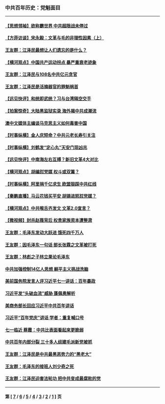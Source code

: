 ### 中共百年历史：党魁面目
---
#### [【思想领袖】欲称霸世界 中共超限战未停过](../../pages/nf1176107/n13745142.md?11060430) 
#### [【方菲访谈】宋永毅：文革与毛的非理性因素（上）](../../pages/nf1176107/n13469956.md?11060430) 
#### [王友群：江泽民最想让人们遗忘的是什么？](../../pages/nf1176107/n13408949.md?11060430) 
#### [【横河观点】中国共产运动拐点 暴严重衰老迹象](../../pages/nf1176107/n13388333.md?11060430) 
#### [王友群：江泽民与108名中共亿元贪官](../../pages/nf1176107/n13352358.md?11060430) 
#### [王友群：江泽民是活摘器官的罪魁祸首](../../pages/nf1176107/n13336903.md?11060430) 
#### [【远见快评】和统即武统？习与台湾隔空交手](../../pages/nf1176107/n13297739.md?11060430) 
#### [【拍案惊奇】大陆黑监狱实录 海外揭中共成潮流](../../pages/nf1176107/n13288853.md?11060430) 
#### [澳中文媒体主编谈马克思主义如何毒害中国](../../pages/nf1176107/n13257387.md?11060430) 
#### [【时事纵横】金人庆短命？中共元老长寿引关注](../../pages/nf1176107/n13217934.md?11060430) 
#### [【时事纵横】刘鹤发“定心丸”天安门现凶兆](../../pages/nf1176107/n13215416.md?11060430) 
#### [【远见快评】中南海左右互搏？新旧文革4大对比](../../pages/nf1176107/n13214745.md?11060430) 
#### [【横河观点】胡编怼党媒 权斗或双簧？](../../pages/nf1176107/n13210864.md?11060430) 
#### [【时事纵横】阿里捐千亿求生 欧盟狠踩中共红线](../../pages/nf1176107/n13206431.md?11060430) 
#### [【秦鹏直播】马云花钱买平安 胡锡进怒怼党媒？](../../pages/nf1176107/n13206392.md?11060430) 
#### [【横河观点】中共喉舌齐发文 文革2.0宣言？](../../pages/nf1176107/n13201248.md?11060430) 
#### [【微视频】封杀赵薇背后 权贵家族资本遭整肃](../../pages/nf1176107/n13197798.md?11060430) 
#### [王友群：毛泽东发动大跃进 饿死四千万人](../../pages/nf1176107/n13177158.md?11060430) 
#### [王友群：因毛泽东一句话 部长张霖之文革被打死](../../pages/nf1176107/n13161711.md?11060430) 
#### [王友群：林彪之子林立果论毛泽东](../../pages/nf1176107/n13128622.md?11060430) 
#### [中共加强控制14亿人思想 躺平主义挑战洗脑](../../pages/nf1176107/n13094299.md?11060430) 
#### [美前国务院发言人评习近平七一讲话：百年暴政](../../pages/nf1176107/n13066986.md?11060430) 
#### [习近平发“头破血流”威胁 蓬佩奥解析](../../pages/nf1176107/n13063604.md?11060430) 
#### [美商务部长回应习近平中共百年讲话](../../pages/nf1176107/n13062903.md?11060430) 
#### [习近平“百年党庆”讲话 学者：重复喊口号](../../pages/nf1176107/n13061411.md?11060430) 
#### [七一临近 蔡霞：中共比表面看起来更脆弱](../../pages/nf1176107/n13056418.md?11060430) 
#### [中共百年内部分裂 三十多人组建毛派新党被抓](../../pages/nf1176107/n13044023.md?11060430) 
#### [王友群：江泽民是中共最黑恶势力的“黑老大”](../../pages/nf1176107/n13022180.md?11060430) 
#### [王友群：毛泽东的接班人刘少奇之死](../../pages/nf1176107/n12991772.md?11060430) 
#### [王友群：江泽民迫害法轮功 把中共变成最腐败的党](../../pages/nf1176107/n12947347.md?11060430) 

---
#### 第 [ [7](./7.md?11060430) / [6](./6.md?11060430) / [5](./5.md?11060430) / [4](./4.md?11060430) / [3](./3.md?11060430) / [2](./2.md?11060430) / [1](./1.md?11060430) ] 页
